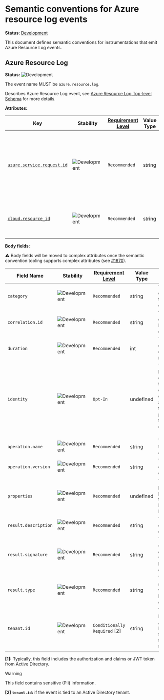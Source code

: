 <!--- Hugo front matter used to generate the website version of this page:
linkTitle: Events
--->

# Semantic conventions for Azure resource log events

**Status**: [Development][DocumentStatus]

This document defines semantic conventions for instrumentations that emit Azure
Resource Log events.

## Azure Resource Log

<!-- semconv event.azure.resource.log -->
<!-- NOTE: THIS TEXT IS AUTOGENERATED. DO NOT EDIT BY HAND. -->
<!-- see templates/registry/markdown/snippet.md.j2 -->
<!-- prettier-ignore-start -->
<!-- markdownlint-capture -->
<!-- markdownlint-disable -->

**Status:** ![Development](https://img.shields.io/badge/-development-blue)

The event name MUST be `azure.resource.log`.

Describes Azure Resource Log event, see [Azure Resource Log Top-level Schema](https://learn.microsoft.com/azure/azure-monitor/essentials/resource-logs-schema#top-level-common-schema) for more details.

**Attributes:**

| Key | Stability | [Requirement Level](https://opentelemetry.io/docs/specs/semconv/general/attribute-requirement-level/) | Value Type | Description | Example Values |
|---|---|---|---|---|---|
| [`azure.service.request.id`](/docs/registry/attributes/azure.md) | ![Development](https://img.shields.io/badge/-development-blue) | `Recommended` | string | The unique identifier of the service request. It's generated by the Azure service and returned with the response. | `00000000-0000-0000-0000-000000000000` |
| [`cloud.resource_id`](/docs/registry/attributes/cloud.md) | ![Development](https://img.shields.io/badge/-development-blue) | `Recommended` | string | The [Fully Qualified Azure Resource ID](https://learn.microsoft.com/rest/api/resources/resources/get-by-id) the log is emitted for. | `arn:aws:lambda:REGION:ACCOUNT_ID:function:my-function`; `//run.googleapis.com/projects/PROJECT_ID/locations/LOCATION_ID/services/SERVICE_ID`; `/subscriptions/<SUBSCRIPTION_GUID>/resourceGroups/<RG>/providers/Microsoft.Web/sites/<FUNCAPP>/functions/<FUNC>` |

**Body fields:**

:warning: Body fields will be moved to complex attributes once the
semantic convention tooling supports complex attributes
(see [#1870](https://github.com/open-telemetry/semantic-conventions/issues/1870)).

| Field Name | Stability | [Requirement Level](https://opentelemetry.io/docs/specs/semconv/general/attribute-requirement-level/) | Value Type | Description | Example Values |
|---|---|---|---|---|---|
| `category` | ![Development](https://img.shields.io/badge/-development-blue) | `Recommended` | string | The Azure category of the log entry. | `AuditEvent`; `GatewayLogs`; `ApplicationGatewayAccessLog` |
| `correlation.id` | ![Development](https://img.shields.io/badge/-development-blue) | `Recommended` | string | The correlation ID of the log entry. | `607964b6-41a5-4e24-a5db-db7aab3b9b34` |
| `duration` | ![Development](https://img.shields.io/badge/-development-blue) | `Recommended` | int | The duration of the operations in milliseconds. | `1000` |
| `identity` | ![Development](https://img.shields.io/badge/-development-blue) | `Opt-In` | undefined | "A JSON blob that describes the identity of the user or application that performed the operation." [1] |  |
| `operation.name` | ![Development](https://img.shields.io/badge/-development-blue) | `Recommended` | string | The name of the operation. | `SecretGet`; `Microsoft.ApiManagement/GatewayLogs`; `ApplicationGatewayAccess` |
| `operation.version` | ![Development](https://img.shields.io/badge/-development-blue) | `Recommended` | string | The version of the operation. | `1.0` |
| `properties` | ![Development](https://img.shields.io/badge/-development-blue) | `Recommended` | undefined | The properties provided in the Azure Resource Log. |  |
| `result.description` | ![Development](https://img.shields.io/badge/-development-blue) | `Recommended` | string | The description of the result. | `The operation was successful`; `The operation failed` |
| `result.signature` | ![Development](https://img.shields.io/badge/-development-blue) | `Recommended` | string | The substatus of associated with the logged event. | `OK` |
| `result.type` | ![Development](https://img.shields.io/badge/-development-blue) | `Recommended` | string | The status associated with the logged event. | `Succeeded`; `Failed`; `Started` |
| `tenant.id` | ![Development](https://img.shields.io/badge/-development-blue) | `Conditionally Required` [2] | string | The tenant ID of the Active Directory tenant that this event is tied to. | `00000000-0000-0000-0000-000000000000` |

**[1]:** Typically, this field includes the authorization and claims or JWT token from Active Directory.

> [!Warning]
> This field contains sensitive (PII) information.

**[2] `tenant.id`:** if the event is tied to an Active Directory tenant.

<!-- markdownlint-restore -->
<!-- prettier-ignore-end -->
<!-- END AUTOGENERATED TEXT -->
<!-- endsemconv -->

[DocumentStatus]: https://opentelemetry.io/docs/specs/otel/document-status
